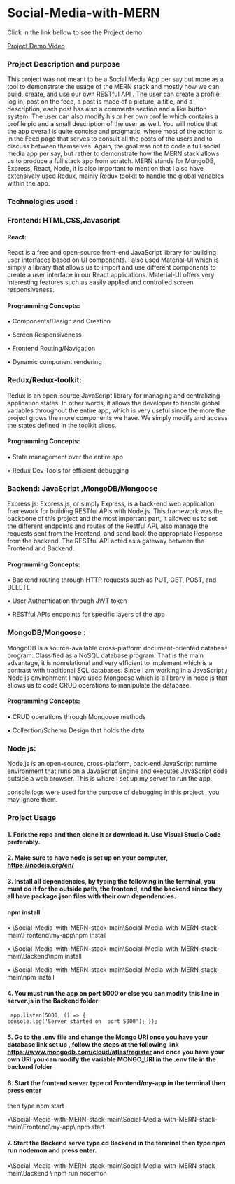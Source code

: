 ﻿# Social-Media-with-MERN
 
Click in the link bellow to see the Project demo


 
 [Project Demo Video](https://youtu.be/N2-7BHr0Q-4)
 
 ### Project Description and purpose
 
This project was not meant to be a Social Media App per say but more as a tool to demonstrate the usage of the MERN stack and mostly how we can build, create, and use our own RESTful API . The user can create a profile, log in, post on the feed, a post is made of a picture, a title, and a description, each post has also a comments section and a like button system. The user can also modify his or her own profile which contains a profile pic and a small description of the user as well.  You will notice that the app overall is quite concise and pragmatic, where most of the action is in the Feed page that serves to consult all the posts of the users and to discuss between themselves. Again, the goal was not to code  a full social media app per say, but rather to demonstrate how the MERN stack allows us to produce a full stack app from scratch. MERN stands for MongoDB, Express, React, Node, it is also important to mention that I also have extensively used Redux, mainly Redux toolkit to handle the global variables within the app. 

### Technologies used :

### Frontend:  HTML,CSS,Javascript 

#### React:

React is a free and open-source front-end JavaScript library for building user interfaces based on UI components. I also used Material-UI which is simply a library that allows us to import and use different components to create a user interface in our React applications. Material-UI offers very interesting features such as easily applied and controlled screen responsiveness. 

#### Programming Concepts:

•	Components/Design and Creation

•	Screen Responsiveness  

•	Frontend Routing/Navigation 

•	Dynamic component rendering

### Redux/Redux-toolkit: 

Redux is an open-source JavaScript library for managing and centralizing application states. In other words, it allows the developer to handle global variables throughout the entire app, which is very useful since the more the project grows the more components we have. We simply modify and access the states defined in the toolkit slices.

#### Programming Concepts:

•	State management over the entire app

•	Redux Dev Tools for efficient debugging 

### Backend:  JavaScript ,MongoDB/Mongoose 
Express js:  Express.js, or simply Express, is a back-end web application framework for building RESTful APIs with Node.js. This framework was the backbone of this project and the most important part, it allowed us to set the different endpoints and routes of the Restful API, also manage the requests sent from the Frontend, and send back the appropriate Response from the backend. The RESTful API acted as a gateway between the Frontend and Backend. 

#### Programming Concepts:

•	Backend routing through HTTP requests such as PUT, GET, POST, and DELETE

•	User Authentication through JWT token

•	RESTful APIs endpoints for specific layers of the app 


### MongoDB/Mongoose :

MongoDB is a source-available cross-platform document-oriented database program. Classified as a NoSQL database program. That is the main advantage, it is nonrelational and very efficient to implement which is a contrast with traditional SQL databases. Since I am working in a JavaScript / Node js environment I have used Mongoose which is a library in node js that allows us to code CRUD operations to manipulate the database.

#### Programming Concepts:

•	CRUD operations through Mongoose methods

•	Collection/Schema Design that holds the data  

### Node js:
Node.js is an open-source, cross-platform, back-end JavaScript runtime environment that runs on a JavaScript Engine and executes JavaScript code outside a web browser. This is where I set up my server to run the app.

console.logs were used for the purpose of debugging in this project , you may ignore them.


 ### Project Usage
 
 #### 1.	Fork the repo and then clone it or download it. Use Visual Studio Code preferably.
 
 
 #### 2.	Make sure to have node js set up on your computer, https://nodejs.org/en/

 #### 3.	Install all dependencies, by typing the following in the terminal, you must do it for the outside path, the frontend, and the backend since they all have package.json files with their own dependencies.

 #### npm install
     
• \Social-Media-with-MERN-stack-main\Social-Media-with-MERN-stack-main\Frontend\my-app\npm install

• \Social-Media-with-MERN-stack-main\Social-Media-with-MERN-stack-main\Backend\npm install

• \Social-Media-with-MERN-stack-main\Social-Media-with-MERN-stack-main\npm install
         
 #### 4.	You must run the app on port 5000 or else you can modify this line in server.js in the Backend folder
     app.listen(5000, () => {
    console.log('Server started on  port 5000'); });

 #### 5.	Go to the .env file and change the Mongo URI once you have your database link  set up , follow the steps at the following link https://www.mongodb.com/cloud/atlas/register and once you have your own URI you can modify the variable  MONGO_URI in the .env file in the backend folder 

 #### 6.	Start the frontend server type cd Frontend/my-app  in the terminal then press enter 
then type npm start 

•\Social-Media-with-MERN-stack-main\Social-Media-with-MERN-stack-main\Frontend\my-app\ npm start 


 #### 7.	Start the Backend serve type cd Backend in the terminal then type npm run nodemon and press enter.

•\Social-Media-with-MERN-stack-main\Social-Media-with-MERN-stack-main\Backend \ npm run nodemon


